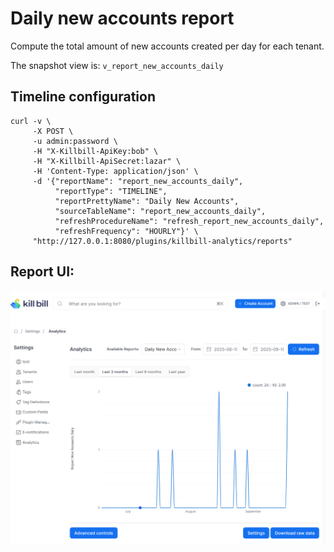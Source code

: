 # Daily new accounts report

Compute the total amount of new accounts created per day for each tenant.

The snapshot view is: `v_report_new_accounts_daily`

## Timeline configuration

```
curl -v \
     -X POST \
     -u admin:password \
     -H "X-Killbill-ApiKey:bob" \
     -H "X-Killbill-ApiSecret:lazar" \
     -H 'Content-Type: application/json' \
     -d '{"reportName": "report_new_accounts_daily",
          "reportType": "TIMELINE",
          "reportPrettyName": "Daily New Accounts",
          "sourceTableName": "report_new_accounts_daily",
          "refreshProcedureName": "refresh_report_new_accounts_daily",
          "refreshFrequency": "HOURLY"}' \
     "http://127.0.0.1:8080/plugins/killbill-analytics/reports"
```

## Report UI:

![daily-new-accounts.png](daily-new-accounts.png)
